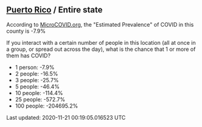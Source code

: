 
## [Puerto Rico](/united-states/puerto-rico) / Entire state

According to [MicroCOVID.org](http://microcovid.org),
the "Estimated Prevalence" of COVID in this county is -7.9%

If you interact with a certain number of people in this location
(all at once in a group, or spread out across the day), what is the chance that
1 or more of them has COVID?

- 1 person: -7.9%
- 2 people: -16.5%
- 3 people: -25.7%
- 5 people: -46.4%
- 10 people: -114.4%
- 25 people: -572.7%
- 100 people: -204695.2%

Last updated: 2020-11-21 00:19:05.016523 UTC
